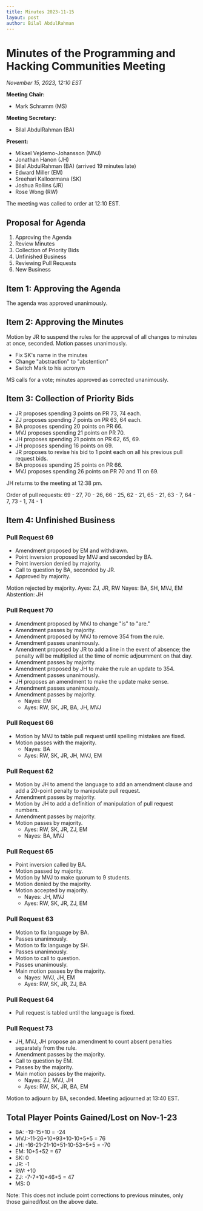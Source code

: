 ```yaml
---
title: Minutes 2023-11-15
layout: post
author: Bilal AbdulRahman
---
```


# Minutes of the Programming and Hacking Communities Meeting
*November 15, 2023, 12:10 EST*

**Meeting Chair:**
- Mark Schramm (MS) 

**Meeting Secretary:**
- Bilal AbdulRahman (BA)

**Present:**
- Mikael Vejdemo-Johansson (MVJ)
- Jonathan Hanon (JH)
- Bilal AbdulRahman (BA) (arrived 19 minutes late)
- Edward Miller (EM)
- Sreehari Kalloormana (SK)
- Joshua Rollins (JR)
- Rose Wong (RW)

The meeting was called to order at 12:10 EST.

## Proposal for Agenda

1. Approving the Agenda 
2. Review Minutes
3. Collection of Priority Bids
4. Unfinished Business
5. Reviewing Pull Requests
6. New Business

## Item 1: Approving the Agenda 

The agenda was approved unanimously.

## Item 2: Approving the Minutes 

Motion by JR to suspend the rules for the approval of all changes to minutes at once, seconded. Motion passes unanimously.

- Fix SK's name in the minutes
- Change "abstraction" to "abstention"
- Switch Mark to his acronym

MS calls for a vote; minutes approved as corrected unanimously.

## Item 3: Collection of Priority Bids

- JR proposes spending 3 points on PR 73, 74 each.
- ZJ proposes spending 7 points on PR 63, 64 each.
- BA proposes spending 20 points on PR 66.
- MVJ proposes spending 21 points on PR 70.
- JH proposes spending 21 points on PR 62, 65, 69.
- JH proposes spending 16 points on 69.
- JR proposes to revise his bid to 1 point each on all his previous pull request bids.
- BA proposes spending 25 points on PR 66.
- MVJ proposes spending 26 points on PR 70 and 11 on 69.

JH returns to the meeting at 12:38 pm.

Order of pull requests:
69 - 27,
70 - 26,
66 - 25,
62 - 21,
65 - 21,
63 - 7,
64 - 7,
73 - 1,
74 - 1

## Item 4: Unfinished Business 

### Pull Request 69

- Amendment proposed by EM and withdrawn.
- Point inversion proposed by MVJ and seconded by BA.
- Point inversion denied by majority.
- Call to question by BA, seconded by JR.
- Approved by majority.

Motion rejected by majority.
Ayes: ZJ, JR, RW
Nayes: BA, SH, MVJ, EM
Abstention: JH

### Pull Request 70

- Amendment proposed by MVJ to change "is" to "are."
- Amendment passes by majority.
- Amendment proposed by MVJ to remove 354 from the rule.
- Amendment passes unanimously.
- Amendment proposed by JR to add a line in the event of absence; the penalty will be multiplied at the time of nomic adjournment on that day.
- Amendment passes by majority.
- Amendment proposed by JH to make the rule an update to 354.
- Amendment passes unanimously.
- JH proposes an amendment to make the update make sense.
- Amendment passes unanimously.
- Amendment passes by majority.
  - Nayes: EM
  - Ayes: RW, SK, JR, BA, JH, MVJ

### Pull Request 66

- Motion by MVJ to table pull request until spelling mistakes are fixed.
- Motion passes with the majority.
  - Nayes: BA
  - Ayes: RW, SK, JR, JH, MVJ, EM

### Pull Request 62

- Motion by JH to amend the language to add an amendment clause and add a 20-point penalty to manipulate pull request.
- Amendment passes by majority.
- Motion by JH to add a definition of manipulation of pull request numbers.
- Amendment passes by majority.
- Motion passes by majority.
  - Ayes: RW, SK, JR, ZJ, EM
  - Nayes: BA, MVJ

### Pull Request 65

- Point inversion called by BA.
- Motion passed by majority.
- Motion by MVJ to make quorum to 9 students.
- Motion denied by the majority.
- Motion accepted by majority.
  - Nayes: JH, MVJ
  - Ayes: RW, SK, JR, ZJ, EM

### Pull Request 63

- Motion to fix language by BA.
- Passes unanimously.
- Motion to fix language by SH.
- Passes unanimously.
- Motion to call to question.
- Passes unanimously.
- Main motion passes by the majority.
  - Nayes: MVJ, JH, EM
  - Ayes: RW, SK, JR, ZJ, BA

### Pull Request 64

- Pull request is tabled until the language is fixed.

### Pull Request 73

- JH, MVJ, JH propose an amendment to count absent penalties separately from the rule.
- Amendment passes by the majority.
- Call to question by EM.
- Passes by the majority.
- Main motion passes by the majority.
  - Nayes: ZJ, MVJ, JH
  - Ayes: RW, SK, JR, BA, EM

Motion to adjourn by BA, seconded. Meeting adjourned at 13:40 EST.

## Total Player Points Gained/Lost on Nov-1-23
- BA: -19-15+10 = -24
- MVJ:-11-26+10+93+10-10+5+5 = 76
- JH: -16-21-21-10+51-10-53+5+5 = -70
- EM: 10+5+52 = 67
- SK: 0
- JR: -1
- RW: +10
- ZJ: -7-7+10+46+5 = 47
- MS: 0

Note: This does not include point corrections to previous minutes, only those gained/lost on the above date.

